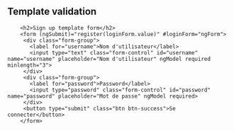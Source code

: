 ## Template validation   
   
        <h2>Sign up template form</h2>
        <form (ngSubmit)="register(loginForm.value)" #loginForm="ngForm">
         <div class="form-group">
           <label for="username">Nom d'utilisateur</label>
           <input type="text" class="form-control" id="username" name="username" placeholder="Nom d'utilisateur" ngModel required minlength="3">
         </div>
         <div class="form-group">
           <label for="password">Password</label>
           <input type="password" class="form-control" id="password" name="password" placeholder="Mot de passe" ngModel required>
         </div>
         <button type="submit" class="btn btn-success">Se connecter</button>
        </form>
